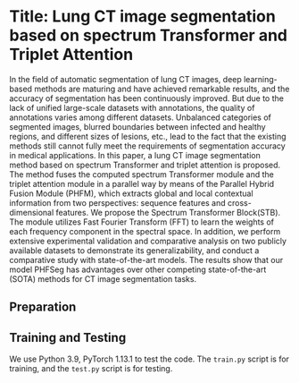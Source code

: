 # Title: Lung CT image segmentation based on spectrum Transformer and Triplet Attention
In the field of automatic segmentation of lung CT images, deep learning-based methods are maturing and have achieved remarkable results, and the accuracy of segmentation has been continuously improved. But due to the lack of unified large-scale datasets with annotations, the quality of annotations varies among different datasets. Unbalanced categories of segmented images, blurred boundaries between infected and healthy regions, and different sizes of lesions, etc., lead to the fact that the existing methods still cannot fully meet the requirements of segmentation accuracy in medical applications. In this paper, a lung CT image segmentation method based on spectrum Transformer and triplet attention is proposed. The method fuses the computed spectrum Transformer module and the triplet attention module in a parallel way by means of the Parallel Hybrid Fusion Module (PHFM), which extracts global and local contextual information from two perspectives: sequence features and cross-dimensional features. We propose the Spectrum Transformer Block(STB). The module utilizes Fast Fourier Transform (FFT) to learn the weights of each frequency component in the spectral space. In addition, we perform extensive experimental validation and comparative analysis on two publicly available datasets to demonstrate its generalizability, and conduct a comparative study with state-of-the-art models. The results show that our model PHFSeg has advantages over other competing state-of-the-art (SOTA) methods for CT image segmentation tasks.


## Preparation

## Training and Testing
We use Python 3.9, PyTorch 1.13.1 to test the code. The `train.py` script is for training, and the `test.py` script is for testing.

